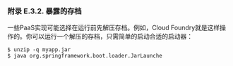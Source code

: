 ### 附录 E.3.2. 暴露的存档

一些PaaS实现可能选择在运行前先解压存档。例如，Cloud Foundry就是这样操作的。你可以运行一个解压的存档，只需简单的启动合适的启动器：
```shell
$ unzip -q myapp.jar
$ java org.springframework.boot.loader.JarLaunche
```

